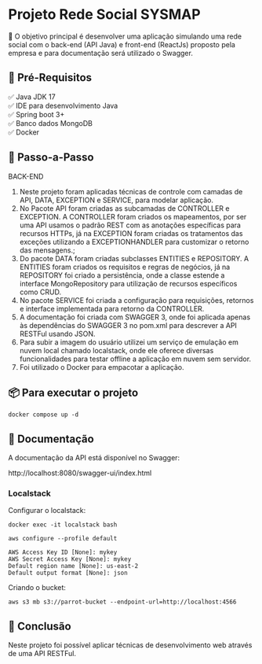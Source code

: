 # Projeto Rede Social SYSMAP

💎 O objetivo principal é desenvolver uma aplicação simulando uma rede social com o back-end (API Java) e front-end (ReactJs) proposto pela empresa e para 
documentação será utilizado o Swagger.

## 🛑 Pré-Requisitos
✅ Java JDK 17 </br >
✅ IDE para desenvolvimento Java </br >
✅ Spring boot 3+ </br >
✅ Banco dados MongoDB </br >
✅ Docker </br >

## 👣 Passo-a-Passo
BACK-END
1. Neste projeto foram aplicadas técnicas de controle com camadas de API, DATA, EXCEPTION e 
SERVICE, para modelar aplicação.
2. No Pacote API foram criadas as subcamadas de CONTROLLER e EXCEPTION. A CONTROLLER foram criados os mapeamentos, por ser uma API usamos o padrão REST com as 
anotações específicas para recursos HTTPs, já na EXCEPTION foram criadas os tratamentos das exceções utilizando a EXCEPTIONHANDLER para 
customizar o retorno das mensagens.;
3. Do pacote DATA foram criadas subclasses ENTITIES e REPOSITORY. A ENTITIES foram criados os requisitos e regras de negócios, já na REPOSITORY foi criado a 
persistência, onde a classe estende a interface MongoRepository para utilização de recursos específicos como CRUD.
4. No pacote SERVICE foi criada a configuração para requisições, retornos e interface implementada para retorno da CONTROLLER.
5. A documentação foi criada com SWAGGER 3, onde foi aplicada apenas às dependências do SWAGGER 3 no pom.xml para descrever a API RESTFul usando JSON.
6. Para subir a imagem do usuário utilizei um serviço de emulação em nuvem local chamado localstack, onde ele oferece diversas funcionalidades para testar offline a aplicação em nuvem sem servidor.
7. Foi utilizado o Docker para empacotar a aplicação.

## 📦 Para executar o projeto
```shell
docker compose up -d
```
## 📝 Documentação

A documentação da API está disponível no Swagger:

http://localhost:8080/swagger-ui/index.html

### Localstack

Configurar o localstack:

```shell
docker exec -it localstack bash

aws configure --profile default

AWS Access Key ID [None]: mykey
AWS Secret Access Key [None]: mykey
Default region name [None]: us-east-2
Default output format [None]: json
```

Criando o bucket:

```shell
aws s3 mb s3://parrot-bucket --endpoint-url=http://localhost:4566 
```

## 👏 Conclusão
Neste projeto foi possível aplicar técnicas de desenvolvimento web através de uma API RESTFul.
